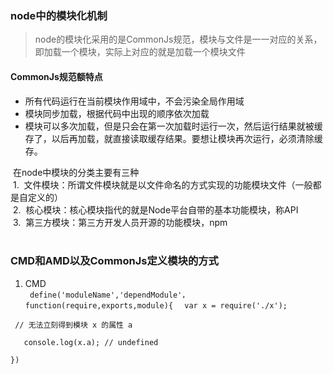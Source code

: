 ### node中的模块化机制
> node的模块化采用的是CommonJs规范，模块与文件是一一对应的关系，即加载一个模块，实际上对应的就是加载一个模块文件  

#### CommonJs规范额特点
* 所有代码运行在当前模块作用域中，不会污染全局作用域  
* 模块同步加载，根据代码中出现的顺序依次加载  
* 模块可以多次加载，但是只会在第一次加载时运行一次，然后运行结果就被缓存了，以后再加载，就直接读取缓存结果。要想让模块再次运行，必须清除缓存。  

  在node中模块的分类主要有三种  
  1.  文件模块：所谓文件模块就是以文件命名的方式实现的功能模块文件（一般都是自定义的）  
  2.  核心模块：核心模块指代的就是Node平台自带的基本功能模块，称API  
  3.  第三方模块：第三方开发人员开源的功能模块，npm  
  
### CMD和AMD以及CommonJs定义模块的方式  
1.  CMD  
` define('moduleName','dependModule'，function(require,exports,module){`
 `  var x = require('./x');`  
 

  ` // 无法立刻得到模块 x 的属性 a`  
  
   `   console.log(x.a); // undefined` 
   
`})`
